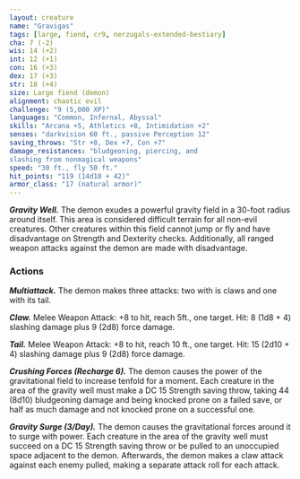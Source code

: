 ```yaml
---
layout: creature
name: "Gravigas"
tags: [large, fiend, cr9, nerzugals-extended-bestiary]
cha: 7 (-2)
wis: 14 (+2)
int: 12 (+1)
con: 16 (+3)
dex: 17 (+3)
str: 18 (+4)
size: Large fiend (demon)
alignment: chaotic evil
challenge: "9 (5,000 XP)"
languages: "Common, Infernal, Abyssal"
skills: "Arcana +5, Athletics +8, Intimidation +2"
senses: "darkvision 60 ft., passive Perception 12"
saving_throws: "Str +8, Dex +7, Con +7"
damage_resistances: "bludgeoning, piercing, and
slashing from nonmagical weapons"
speed: "30 ft., fly 50 ft."
hit_points: "119 (14d10 + 42)"
armor_class: "17 (natural armor)"
---
```


***Gravity Well.*** The demon exudes a powerful gravity
field in a 30-foot radius around itself. This area is
considered difficult terrain for all non-evil creatures.
Other creatures within this field cannot jump or fly
and have disadvantage on Strength and Dexterity
checks. Additionally, all ranged weapon attacks
against the demon are made with disadvantage.

### Actions

***Multiattack.*** The demon makes three attacks: two
with is claws and one with its tail.

***Claw.*** Melee Weapon Attack: +8 to hit, reach 5ft.,
one target. Hit: 8 (1d8 + 4) slashing damage plus 9
(2d8) force damage.

***Tail.*** Melee Weapon Attack: +8 to hit, reach 10 ft.,
one target. Hit: 15 (2d10 + 4) slashing damage
plus 9 (2d8) force damage.

***Crushing Forces (Recharge 6).*** The demon causes the
power of the gravitational field to increase tenfold
for a moment. Each creature in the area of the
gravity well must make a DC 15 Strength saving
throw, taking 44 (8d10) bludgeoning damage and
being knocked prone on a failed save, or half as
much damage and not knocked prone on a
successful one.

***Gravity Surge (3/Day).*** The demon causes the
gravitational forces around it to surge with power.
Each creature in the area of the gravity well must
succeed on a DC 15 Strength saving throw or be
pulled to an unoccupied space adjacent to the
demon. Afterwards, the demon makes a claw attack
against each enemy pulled, making a separate
attack roll for each attack.
